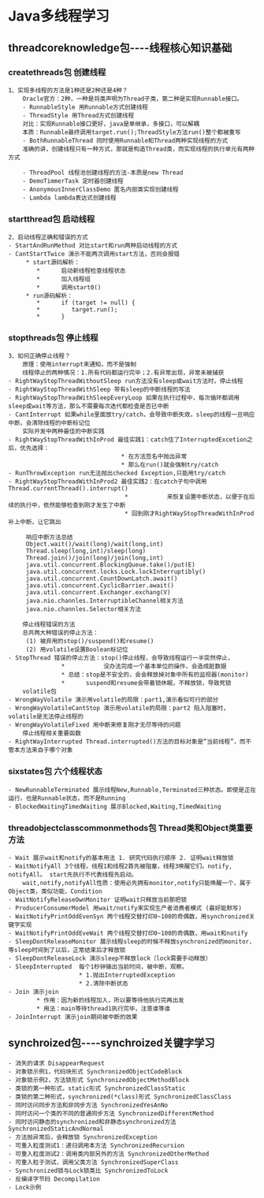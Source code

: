 # Java多线程学习
## threadcoreknowledge包----线程核心知识基础
### createthreads包 创建线程
    1、实现多线程的方法是1种还是2种还是4种？
        Oracle官方：2种，一种是将类声明为Thread子类，第二种是实现Runnable接口。
        - RunnableStyle 用Runnable方式创建线程
        - ThreadStyle 用Thread方式创建线程
        对比：实现Runnable接口更好，java是单继承，多接口，可以解耦
        本质：Runnable最终调用target.run();ThreadStyle方法run()整个都被重写
        - BothRunnableThread 同时使用Runnable和Thread两种实现线程的方式
        准确的讲，创建线程只有一种方式，那就是构造Thread类，而实现线程的执行单元有两种方式
        
        - ThreadPool 线程池创建线程的方法-本质是new Thread
        - DemoTimmerTask 定时器创建线程
        - AnonymousInnerClassDemo 匿名内部类实现创建线程
        - Lambda lambda表达式创建线程

### startthread包 启动线程
    2、启动线程正确和错误的方式
    - StartAndRunMethod 对比start和run两种启动线程的方式
    - CantStartTwice 演示不能两次调用start方法，否则会报错
         * start源码解析：
            *      启动新线程检查线程状态
            *      加入线程组
            *      调用start0()
         * run源码解析：
            *      if (target != null) {
            *         target.run();
            *      }
### stopthreads包 停止线程
    3、如何正确停止线程？
        原理：使用interrupt来通知，而不是强制
        线程停止的两种情况：1.所有代码都运行完毕；2.有异常出现，异常未被捕获
    - RightWayStopThreadWithoutSleep run方法没有sleep或wait方法时，停止线程
    - RightWayStopThreadWithSleep 带有sleep的中断线程的写法
    - RightWayStopThreadWithSleepEveryLoop 如果在执行过程中，每次循环都调用sleep或wait等方法，那么不需要每次迭代都检查是否已中断
    - CantInterrupt 如果while里面放try/catch，会导致中断失效，sleep的线程一旦响应中断，会清除线程的中断标记位
        实际开发中两种最佳的中断实践
    - RightWayStopThreadWithInProd 最佳实践1：catch住了InterruptedExcetion之后，优先选择：
                                    * 在方法签名中抛出异常
                                    * 那么在run()就会强制try/catch
    - RunThrowException run无法抛出checked Exception,只能用try/catch
    - RightWayStopThreadWithInProd2 最佳实践2：在catch子句中调用Thread.currentThread().interrupt()
                                     *           来恢复设置中断状态，以便于在后续的执行中，依然能够检查到刚才发生了中断
                                     * 回到刚才RightWayStopThreadWithInProd补上中断，让它跳出
                                     
         响应中断方法总结
         Object.wait()/wait(long)/wait(long,int)
         Thread.sleep(long,int)/sleep(long)
         Thread.join()/join(long)/join(long,int)
         java.util.concurrent.BlockingQueue.take()/put(E)
         java.util.concurrent.locks.Lock.lockInterruptibly()
         java.util.concurrent.CountDownLatch.await()
         java.util.concurrent.CyclicBarrier.await()
         java.util.concurrent.Exchanger.exchang(V)
         java.nio.channles.InterruptibleChannel相关方法
         java.nio.channles.Selector相关方法
         
        停止线程错误的方法
        总共两大种错误的停止方法：
         (1) 被弃用的stop()/suspend()和resume()
         (2) 用volatile设置Boolean标记位
    - StopThread 错误的停止方法：stop()停止线程，会导致线程运行一半突然停止，
                   *           没办法完成一个基本单位的操作，会造成脏数据
                   * 总结：stop是不安全的，会会释放掉对象中所有的监视器(monitor)
                   *      suspend和resume会带着锁休眠，不释放锁，导致死锁
        volatile包
    - WrongWayVolatile 演示用volatile的局限：part1,演示看似可行的部分
    - WrongWayVolatileCantStop 演示用volatile的局限：part2 陷入阻塞时，volatile是无法停止线程的
    - WrongWayVolatileFixed 用中断来修复刚才无尽等待的问题
        停止线程相关重要函数
    - RightWayInterrupted Thread.interrupted()方法的目标对象是“当前线程”，而不管本方法来自于哪个对象
### sixstates包 六个线程状态
    - NewRunnableTerminated 展示线程New,Runnable,Terminated三种状态。即使是正在运行，也是Runnable状态，而不是Running
    - BlockedWaitingTimedWaiting 展示Blocked,Waiting,TimedWaiting
### threadobjectclasscommonmethods包 Thread类和Object类重要方法
    - Wait 展示wait和notify的基本用法 1. 研究代码执行顺序 2. 证明wait释放锁
    - WaitNotifyAll 3个线程，线程1和线程2首先被阻塞，线程3唤醒它们。notify, notifyAll。 start先执行不代表线程先启动。
        wait,notify,notifyAll性质：使用必先拥有monitor,notify只能唤醒一个，属于Object类，类似功能，Condition
    - WaitNotifyReleaseOwnMonitor 证明wait只释放当前那把锁
    - ProducerConsumerModel 用wait/notify来实现生产者消费者模式 (最好能默写)
    - WaitNotifyPrintOddEvenSyn 两个线程交替打印0~100的奇偶数，用synchronized关键字实现
    - WaitNotifyPrintOddEveWait 两个线程交替打印0~100的奇偶数，用wait和notify
    - SleepDontReleaseMonitor 展示线程sleep的时候不释放synchronized的monitor，等sleep时间到了以后，正常结束后才释放锁
    - SleepDontReleaseLock 演示sleep不释放lock（lock需要手动释放）
    - SleepInterrupted  每个1秒钟输出当前时间，被中断，观察。 
                        * 1.抛出InterruptedException
                        * 2.清除中断状态
    - Join 演示join
            * 作用：因为新的线程加入，所以要等待他执行完再出发
            * 用法：main等待thread1执行完毕，注意谁等谁
    - JoinInterrupt 演示join期间被中断的效果
    
    
    
## synchroized包----synchroized关键字学习
    - 消失的请求 DisappearRequest
    - 对象锁示例1，代码块形式 SynchronizedObjectCodeBlock
    - 对象锁示例2，方法锁形式 SynchronizedObjectMethodBlock
    - 类锁的第一种形式，static形式 SynchronizedClassStatic
    - 类锁的第二种形式，synchronized(*class)形式 SynchronizedClassClass
    - 同时访问同步方法和非同步方法 SynchronizedYesAnNo
    - 同时访问一个类的不同的普通同步方法 SynchronizedDifferentMethod
    - 同时访问静态的synchronized和非静态synchronized方法 SynchronizedStaticAndNormal
    - 方法抛异常后，会释放锁 SynchronizedException
    - 可重入粒度测试1：递归调用本方法 SynchronizedRecursion
    - 可重入粒度测试2：调用类内部另外的方法 SynchronizedOtherMethod
    - 可重入粒子测试，调用父类方法 SynchronizedSuperClass
    - Synchronized锁与Lock锁类比 SynchronizedToLock
    - 反编译字节码 Decompilation
    - Lock示例







